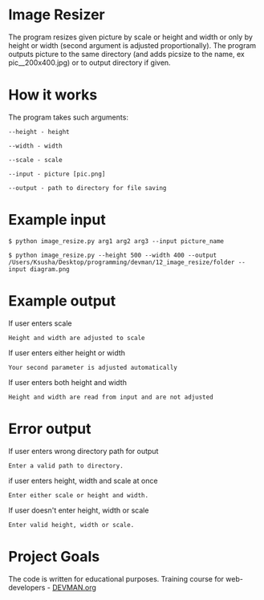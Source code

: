 # Image Resizer

The program resizes given picture by scale or height and width or only by height or width (second argument is adjusted proportionally). 
The program outputs picture to the same directory (and adds picsize to the name, ex pic__200x400.jpg) or to output directory if given.

# How it works

The program takes such arguments:
```
--height - height
```
```
--width - width
```
```
--scale - scale
```
```
--input - picture [pic.png]
```
```
--output - path to directory for file saving
```

# Example input

```
$ python image_resize.py arg1 arg2 arg3 --input picture_name
```

```
$ python image_resize.py --height 500 --width 400 --output /Users/Ksusha/Desktop/programming/devman/12_image_resize/folder --input diagram.png
```
# Example output
If user enters scale
```
Height and width are adjusted to scale
```
If user enters either height or width
```
Your second parameter is adjusted automatically
```
If user enters both height and width
```
Height and width are read from input and are not adjusted
```

# Error output

If user enters wrong directory path for output
```
Enter a valid path to directory.
```
if user enters height, width and scale at once
```
Enter either scale or height and width.
```
If user doesn't enter height, width or scale
```
Enter valid height, width or scale.
```

# Project Goals

The code is written for educational purposes. Training course for web-developers - [DEVMAN.org](https://devman.org)
